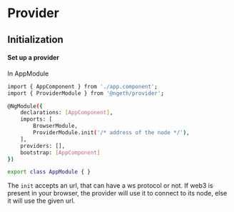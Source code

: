 # Provider
## Initialization

#### Set up a provider

In AppModule
```sh typescript
import { AppComponent } from './app.component';
import { ProviderModule } from '@ngeth/provider';

@NgModule({
	declarations: [AppComponent],
	imports: [
		BrowserModule,
		ProviderModule.init('/* address of the node */'),
	],
	providers: [],
	bootstrap: [AppComponent]
})

export class AppModule { }
```
The `init` accepts an url, that can have a ws protocol or not. If web3 is present in your browser, the provider will use it to connect to its node, else it will use the given url.